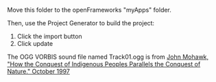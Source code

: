 Move this folder to the openFrameworks "myApps" folder.  

Then, use the Project Generator to build the project:  
  1. Click the import button  
  2. Click update  

The OGG VORBIS sound file named Track01.ogg is from [John Mohawk, "How the Conquest of Indigenous Peoples Parallels the Conquest of Nature." October 1997](https://archive.org/details/conquest_mohawk)

